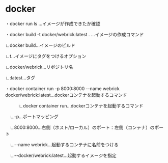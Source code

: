 # docker
・docker run ls ...イメージが作成できたか確認

・docker build -t docker/webrick:latest . ...イメージの作成コマンド

 ∟docker build...イメージのビルド
 
 ∟t...イメージにタグをつけるオプション
 
 ∟docker/webrick...リポジトリ名

 ∟:latest...タグ

 ・docker container run -p 8000:8000 --name webrick docker/webrick:latest...dockerコンテナを起動するコマンド
 
　　　∟docker container run...dockerコンテナを起動するコマンド

 　∟-p...ポートマッピング

 　∟8000:8000...右側（ホスト/ローカル）のポート：左側（コンテナ）のポート

 　∟--name webrick...起動するコンテナに名前をつける

 　∟--docker/webrick:latest...起動するイメージを指定

  
 

